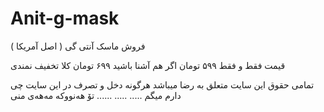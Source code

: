 # Anit-g-mask
فروش ماسک آنتی گی ( اصل آمریکا )

قیمت فقط و فقط ۵۹۹ تومان اگر هم آشنا باشید ۶۹۹ تومان 
کلا تخفیف نمندی

تمامی حقوق این سایت متعلق به رضا میباشد 
هرگونه دخل و تصرف در این سایت چی دارم میگم 
.....
.....
......
تۆ هەنووکە مەهەی منی

